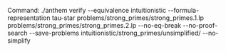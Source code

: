 Command: ./anthem verify --equivalence intuitionistic --formula-representation tau-star problems/strong_primes/strong_primes.1.lp problems/strong_primes/strong_primes.2.lp  --no-eq-break --no-proof-search --save-problems intuitionistic/strong_primes/unsimplified/ --no-simplify